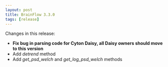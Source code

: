```yaml
---
layout: post
title: BrainFlow 3.3.0
tags: [release]
---
```


Changes in this release:

* **Fix bug in parsing code for Cyton Daisy, all Daisy owners should move to this version**
* Add *detrend* method
* Add *get_psd_welch* and *get_log_psd_welch* methods
